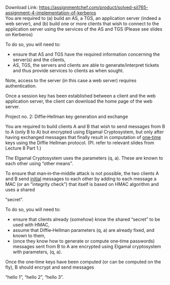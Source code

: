 Download Link: https://assignmentchef.com/product/solved-sil765-assignment-4-implementation-of-kerberos
<br>
You are required to (a) build an AS, a TGS, an application server (indeed a web server), and (b) build one or more clients that wish to connect to the application server using the services of the AS and TGS (Please see slides on Kerberos)

To do so, you will need to:

<ul>

 <li>ensure that AS and TGS have the required information concerning the server(s) and the clients,</li>

 <li>AS, TGS, the servers and clients are able to generate/interpret tickets and thus provide services to clients as when sought.</li>

</ul>

Note, access to the server (in this case a web server) requires authentication.

Once a session key has been established between a client and the web application server, the client can download the home page of the web server.

Project no. 2: Diffie‐Hellman key generation and exchange

You are required to build clients A and B that wish to send messages from B to A (only B to A) but encrypted using Elgamal Cryptosystem, but only after having exchanged messages that finally result in computation of <u>one‐time</u> keys using the Diffie Hellman protocol. (Pl. refer to relevant slides from Lecture 8 Part 1.)

The Elgamal Cryptosystem uses the parameters (q, a). These are known to each other using “other means”.

To ensure that man‐in‐the‐middle attack is not possible, the two clients A and B send <u>initial</u> messages to each other by adding to each message a MAC (or an “integrity check”) that itself is based on HMAC algorithm and uses a shared

“secret”.

To do so, you will need to:

<ul>

 <li>ensure that clients already (somehow) know the shared “secret” to be used with HMAC,</li>

 <li>assume that Diffie‐Hellman parameters (q, a) are already fixed, and known to them,</li>

 <li>(once they know how to generate or compute one‐time passwords) messages sent from B to A are encrypted using Elgamal cryptosystem with parameters, (q, a).</li>

</ul>

Once the one‐time keys have been computed (or can be computed on the fly), B should encrypt and send messages

“hello 1”, “hello 2”, “hello 3”.


